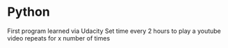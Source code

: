 # Python
First program learned
via Udacity
Set time every 2 hours to play a youtube video repeats for x number of times
